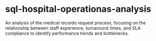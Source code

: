 # sql-hospital-operationas-analysis
An analysis of the medical records request process, focusing on  the relationship between staff experience, turnaround times, and SLA compliance to identify performance trends and bottlenecks.
